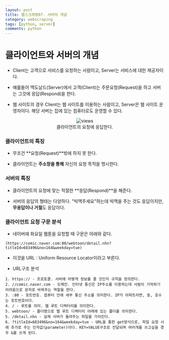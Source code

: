 ```yaml
---
layout: post
title: 웹스크래핑07. 서버의 개념
category: webscraping
tags: [python, server]
comments: python
---
```


# 클라이언트와 서버의 개념

- Client는 고객으로 서비스를 요청하는 사람이고, Server는 서비스에 대한 제공자이다. 

- 예를들어 맥도날드(Server)에서 고객(Client)는 주문요청(Request)을 하고 서버는 그것에 응답(Respond)을 한다.

- 웹 사이트의 경우 Client는 웹 사이트를 이용하는 사람이고, Server은 웹 사이트 운영자이다. 해당 서버는 집에 있는 컴퓨터로도 운영할 수 있다.

<center>
<figure>
<img src="https://imgur.com/jftnqZe.png" alt="views">
<figcaption>클라이언트의 요청에 응답한다.</figcaption>
</figure>
</center>


### 클라이언트의 특징

- 무조건 **요청(Request)**밖에 하지 못 한다.

- 클라이언트는 **주소창을 통해** 자신의 요청 목적을 명시한다.

### 서버의 특징

- 클라이언트의 요청에 맞는 적절한 **응답(Respond)**을 해준다.

- 서버의 응답의 형태는 다양하다. "빅맥주세요"하는데 빅맥을 주는 것도 응답이지만, **무응답이나 거절**도 응답이다.


### 클라이언트 요청 구문 분석

- 네이버에 화요일 웹툰을 요청할 때 구문은 아래와 같다.

```
(https://comic.naver.com:80/webtoon/detail.nhn?titleId=683496&no=164&weekday=tue)
```

- 이것을 URL : Uniform Resource Locator이라고 부른다.

- URL구조 분석

```
1. https:// - 프로토콜. 서버에 어떻게 정보를 줄 것인지 규칙을 정의한다.
2. //comic.naver.com - 도메인. 인터넷 통신은 IP주소를 이용하는데 사람이 기억하기 어려움으로 문자로 바꿔주는 역할을 한다.
3. :80 - 포트번호. 컴퓨터 안에 세부 통신 주소를 의미한다. IP가 아파트라면, 동, 호수는 포트번호이다.
4. / - 루트를 의미. 웹 루트 디렉터리를 의미한다.
5. webtoon/ - 폴더명으로 웹 루트 디렉터리 아래에 있는 폴더를 의미한다.
5. /detail.nhn - 실제 서버가 돌려주는 파일을 가리킨다.
6. ?titleId=683496&no=164&weekday=tue - URL을 통한 get방식으로, 파일 요청 시에 추가로 주는 인자값(parameter)이다. KEY=VALUE구조로 전달되며 여러개를 쓰고싶을 경우 &를 쓰게 된다.
```